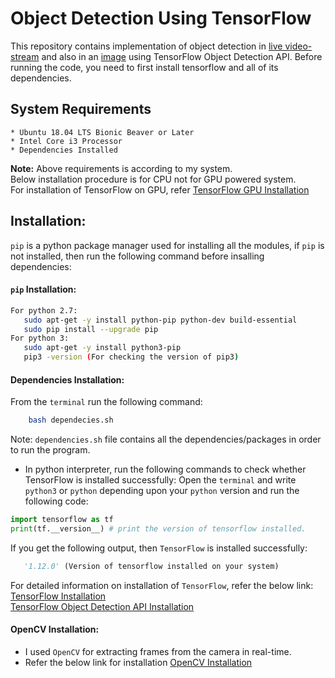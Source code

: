 # Object Detection Using TensorFlow
This repository contains implementation of object detection in [live video-stream](https://github.com/strikersps/Object-Detection-Using-TensorFlow/blob/master/Custom_Object_Detection/pen_detector/pen_detection/pen_detection_opencv.py
) and also in an [image](https://github.com/strikersps/Object-Detection-Using-TensorFlow/blob/master/Custom_Object_Detection/pen_detector/pen_detection/pen_detection.py
) using TensorFlow Object Detection API. Before running the code, you need to first install tensorflow and all of its dependencies.
## System Requirements
```
* Ubuntu 18.04 LTS Bionic Beaver or Later  
* Intel Core i3 Processor  
* Dependencies Installed  
```
**Note:** Above requirements is according to my system.  
Below installation procedure is for CPU not for GPU powered system.  
For installation of TensorFlow on GPU, refer [TensorFlow GPU Installation](https://www.tensorflow.org/install/)  
## Installation:
``pip`` is a python package manager used for installing all the modules, if ``pip`` is not installed, then run the following command before insalling dependencies:
 #### ```pip``` Installation:
 ```bash
For python 2.7:
	sudo apt-get -y install python-pip python-dev build-essential  
	sudo pip install --upgrade pip  
For python 3:  
	sudo apt-get -y install python3-pip  
	pip3 -version (For checking the version of pip3)
```
 #### Dependencies Installation:  
   From the ```terminal``` run the following command:
``` bash
    bash dependecies.sh
```
Note: ```dependencies.sh``` file contains all the dependencies/packages in order to run the program.

* In python interpreter, run the following commands to check whether TensorFlow is installed successfully:
Open the ```terminal``` and write ```python3``` or ```python``` depending upon your ```python``` version and run the following code:  
```python
import tensorflow as tf
print(tf.__version__) # print the version of tensorflow installed.
```
If you get the following output, then ```TensorFlow``` is installed successfully:  
```python
   '1.12.0' (Version of tensorflow installed on your system)
```
For detailed information on installation of ```TensorFlow```, refer the below link:  
[TensorFlow Installation](https://www.tensorflow.org/install/)  
[TensorFlow Object Detection API Installation](https://github.com/tensorflow/models/blob/master/research/object_detection/g3doc/installation.md)
#### OpenCV Installation:
* I used ``OpenCV`` for extracting frames from the camera in real-time.  
* Refer the below link for installation [OpenCV Installation](https://www.pyimagesearch.com/2016/10/24/ubuntu-16-04-how-to-install-opencv/)
